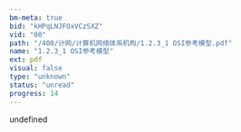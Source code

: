 ```yaml
---
bm-meta: true
bid: "kHPqLNJFOxVCzSXZ"
vid: "00"
path: "/408/计网/计算机网络体系机构/1.2.3_1 OSI参考模型.pdf"
name: "1.2.3_1 OSI参考模型"
ext: pdf
visual: false
type: "unknown"
status: "unread"
progress: 14
---
```

undefined